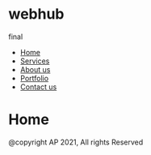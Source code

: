 # webhub
final
<!DOCTYPE html>
<html lang="en" dir="ltr">
<head>
  <nav>
   <ul>
    <li><a href="home.html">Home</a></li>
    <li><a href="Services.html">Services</a></li>
    <li><a href="About.html">About us</a></li>
    <li><a href="Portfolio.html">Portfolio</a></li>
    <li><a href="contact.html">Contact us</a></li>
  </ul>
</nav>
<meta charset="utf-8">
<title>thewebsite.sol</title>
<link rel="stylesheet" href="Style.css">

  </head>
  <body>
<h1>Home</h1>
  </body>
   <footer>
    @copyright AP 2021, All rights Reserved
   </footer>
</html>

